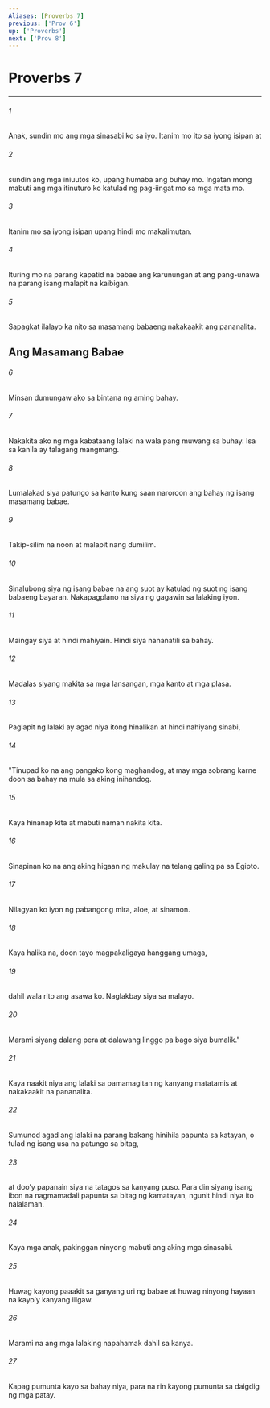 ```yaml
---
Aliases: [Proverbs 7]
previous: ['Prov 6']
up: ['Proverbs']
next: ['Prov 8']
---
```

# Proverbs 7

***

###### 1
Anak, sundin mo ang mga sinasabi ko sa iyo. Itanim mo ito sa iyong isipan at 

###### 2
sundin ang mga iniuutos ko, upang humaba ang buhay mo. Ingatan mong mabuti ang mga itinuturo ko katulad ng pag-iingat mo sa mga mata mo. 

###### 3
Itanim mo sa iyong isipan upang hindi mo makalimutan. 

###### 4
Ituring mo na parang kapatid na babae ang karunungan at ang pang-unawa na parang isang malapit na kaibigan. 

###### 5
Sapagkat ilalayo ka nito sa masamang babaeng nakakaakit ang pananalita.

## Ang Masamang Babae 

###### 6
Minsan dumungaw ako sa bintana ng aming bahay. 

###### 7
Nakakita ako ng mga kabataang lalaki na wala pang muwang sa buhay. Isa sa kanila ay talagang mangmang. 

###### 8
Lumalakad siya patungo sa kanto kung saan naroroon ang bahay ng isang masamang babae. 

###### 9
Takip-silim na noon at malapit nang dumilim. 

###### 10
Sinalubong siya ng isang babae na ang suot ay katulad ng suot ng isang babaeng bayaran. Nakapagplano na siya ng gagawin sa lalaking iyon. 

###### 11
Maingay siya at hindi mahiyain. Hindi siya nananatili sa bahay. 

###### 12
Madalas siyang makita sa mga lansangan, mga kanto at mga plasa. 

###### 13
Paglapit ng lalaki ay agad niya itong hinalikan at hindi nahiyang sinabi, 

###### 14
"Tinupad ko na ang pangako kong maghandog, at may mga sobrang karne doon sa bahay na mula sa aking inihandog. 

###### 15
Kaya hinanap kita at mabuti naman nakita kita. 

###### 16
Sinapinan ko na ang aking higaan ng makulay na telang galing pa sa Egipto. 

###### 17
Nilagyan ko iyon ng pabangong mira, aloe, at sinamon. 

###### 18
Kaya halika na, doon tayo magpakaligaya hanggang umaga, 

###### 19
dahil wala rito ang asawa ko. Naglakbay siya sa malayo. 

###### 20
Marami siyang dalang pera at dalawang linggo pa bago siya bumalik." 

###### 21
Kaya naakit niya ang lalaki sa pamamagitan ng kanyang matatamis at nakakaakit na pananalita. 

###### 22
Sumunod agad ang lalaki na parang bakang hinihila papunta sa katayan, o tulad ng isang usa na patungo sa bitag, 

###### 23
at dooʼy papanain siya na tatagos sa kanyang puso. Para din siyang isang ibon na nagmamadali papunta sa bitag ng kamatayan, ngunit hindi niya ito nalalaman. 

###### 24
Kaya mga anak, pakinggan ninyong mabuti ang aking mga sinasabi. 

###### 25
Huwag kayong paaakit sa ganyang uri ng babae at huwag ninyong hayaan na kayoʼy kanyang iligaw. 

###### 26
Marami na ang mga lalaking napahamak dahil sa kanya. 

###### 27
Kapag pumunta kayo sa bahay niya, para na rin kayong pumunta sa daigdig ng mga patay.

